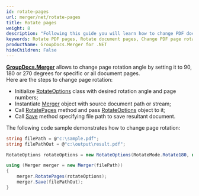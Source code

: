 ```yaml
---
id: rotate-pages
url: merger/net/rotate-pages
title: Rotate pages
weight: 8
description: "Following this guide you will learn how to change PDF document page rotation angle using GroupDocs.Merger for .NET API."
keywords: Rotate PDF pages, Rotate document pages, Change PDF page rotation angle 
productName: GroupDocs.Merger for .NET
hideChildren: False
---
```

**[GroupDocs.Merger](https://products.groupdocs.com/merger/net)** allows to change page rotation angle by setting it to 90, 180 or 270 degrees for specific or all document pages.  
Here are the steps to change page rotation:

*   Initialize [RotateOptions](https://apireference.groupdocs.com/net/merger/groupdocs.merger.domain.options/rotateoptions) class with desired rotation angle and page numbers;
*   Instantiate [Merger](https://apireference.groupdocs.com/net/merger/groupdocs.merger/merger) object with source document path or stream;
*   Call [RotatePages](https://apireference.groupdocs.com/net/merger/groupdocs.merger/merger/methods/rotatepages) method and pass [RotateOptions](https://apireference.groupdocs.com/net/merger/groupdocs.merger.domain.options/rotateoptions) object to it;
*   Call [Save](https://apireference.groupdocs.com/net/merger/groupdocs.merger.merger/save/methods/1) method specifying file path to save resultant document.

The following code sample demonstrates how to change page rotation:

```csharp
string filePath = @"c:\sample.pdf";
string filePathOut = @"c:\output\result.pdf";

RotateOptions rotateOptions = new RotateOptions(RotateMode.Rotate180, new int[] { 2, 3, 6 });

using (Merger merger = new Merger(filePath))
{
    merger.RotatePages(rotateOptions);
    merger.Save(filePathOut);
}
```
